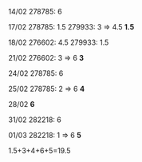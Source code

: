 14/02
278785: 6

17/02
278785: 1.5
279933: 3 => 4.5
**1.5**

18/02
276602: 4.5
279933: 1.5

21/02
276602: 3 => 6
**3**

24/02
278785: 6

25/02
278785: 2 => 6
**4**

28/02
**6**

31/02
282218: 6

01/03
282218: 1 => 6
**5**


1.5+3+4+6+5=19.5
